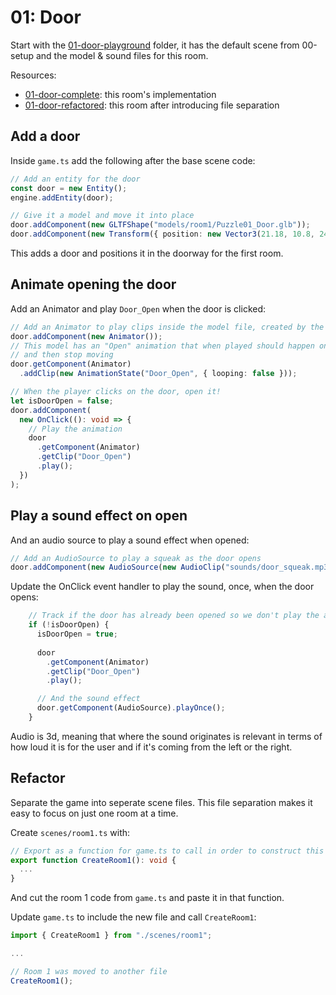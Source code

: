# 01: Door

Start with the [01-door-playground](https://github.com/HardlyDifficult/dcl-escape-room-tutorial/tree/master/01-door-playground) folder, it has the default scene from 00-setup and the model & sound files for this room.

Resources:
 - [01-door-complete](https://github.com/HardlyDifficult/dcl-escape-room-tutorial/tree/master/01-door-complete): this room's implementation
 - [01-door-refactored](https://github.com/HardlyDifficult/dcl-escape-room-tutorial/tree/master/01-door-refactored): this room after introducing file separation

## Add a door

Inside `game.ts` add the following after the base scene code:

```typescript
// Add an entity for the door
const door = new Entity();
engine.addEntity(door);

// Give it a model and move it into place
door.addComponent(new GLTFShape("models/room1/Puzzle01_Door.glb"));
door.addComponent(new Transform({ position: new Vector3(21.18, 10.8, 24.5) }));
```

This adds a door and positions it in the doorway for the first room.

## Animate opening the door

Add an Animator and play `Door_Open` when the door is clicked:

```typescript
// Add an Animator to play clips inside the model file, created by the artist
door.addComponent(new Animator());
// This model has an "Open" animation that when played should happen once
// and then stop moving
door.getComponent(Animator)
  .addClip(new AnimationState("Door_Open", { looping: false }));

// When the player clicks on the door, open it!
let isDoorOpen = false;
door.addComponent(
  new OnClick((): void => {
    // Play the animation
    door
      .getComponent(Animator)
      .getClip("Door_Open")
      .play();
  })
);
```

## Play a sound effect on open

And an audio source to play a sound effect when opened:

```typescript
// Add an AudioSource to play a squeak as the door opens
door.addComponent(new AudioSource(new AudioClip("sounds/door_squeak.mp3")));
```

Update the OnClick event handler to play the sound, once, when the door opens:

```typescript
    // Track if the door has already been opened so we don't play the animation twice
    if (!isDoorOpen) {
      isDoorOpen = true;
      
      door
        .getComponent(Animator)
        .getClip("Door_Open")
        .play();

      // And the sound effect
      door.getComponent(AudioSource).playOnce();
    }

```

Audio is 3d, meaning that where the sound originates is relevant in terms of how loud it is for the user and if it's coming from the left or the right.

## Refactor

Separate the game into seperate scene files.  This file separation makes it easy to focus on just one room at a time.

Create `scenes/room1.ts` with:

```typescript
// Export as a function for game.ts to call in order to construct this room
export function CreateRoom1(): void {
  ...
}
```

And cut the room 1 code from `game.ts` and paste it in that function.

Update `game.ts` to include the new file and call `CreateRoom1`:

```typescript
import { CreateRoom1 } from "./scenes/room1";

...

// Room 1 was moved to another file
CreateRoom1();
```
